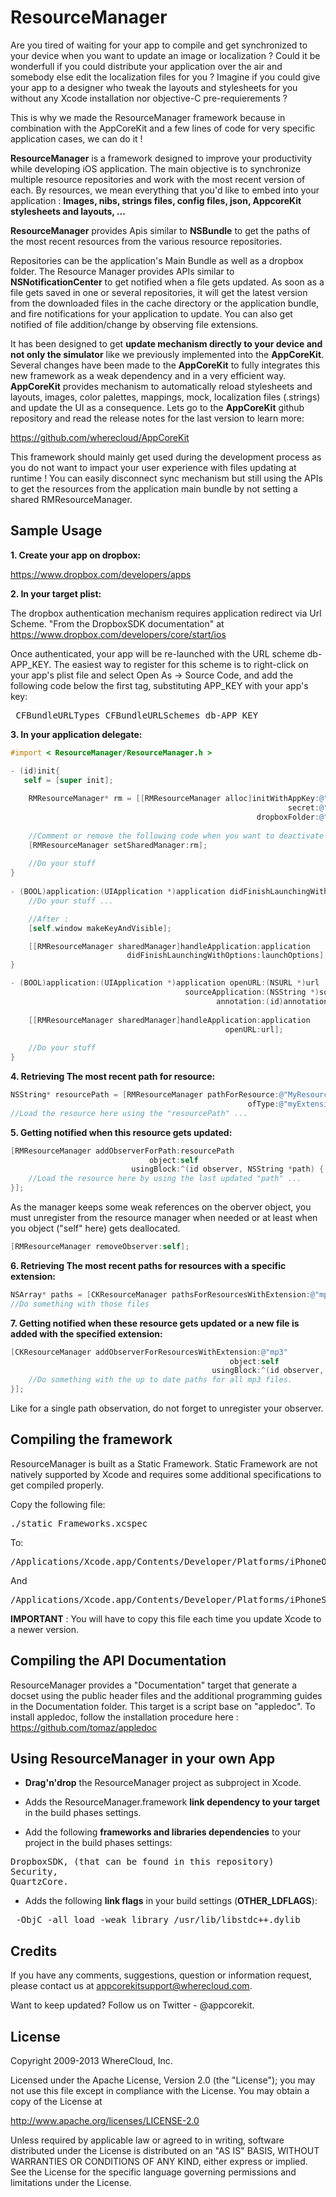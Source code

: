 # ResourceManager

Are you tired of waiting for your app to compile and get synchronized to your device when you want to update an image or localization ? Could it be wonderfull if you could distribute your application over the air and somebody else edit the localization files for you ? Imagine if you could give your app to a designer who tweak the layouts and stylesheets for you without any Xcode installation nor objective-C pre-requierements ?

This is why we made the ResourceManager framework because in combination with the AppCoreKit and a few lines of code for very specific application cases, we can do it !

<b>ResourceManager</b> is a framework designed to improve your productivity while developing iOS application. The main objective is to synchronize multiple resource repositories and work with the most recent version of each. By resources, we mean everything that you'd like to embed into your application : <b>Images, nibs, strings files, config files, json, AppcoreKit stylesheets and layouts, ...</b>

<b>ResourceManager</b> provides Apis similar to <b>NSBundle</b> to get the paths of the most recent resources from the various resource repositories.

Repositories can be the application's Main Bundle as well as a dropbox folder. The Resource Manager provides APIs similar to <b>NSNotificationCenter</b> to get notified when a file gets updated. As soon as a file gets saved in one or several repositories, it will get the latest version from the downloaded files in the cache directory or the application bundle, and fire notifications for your application to update. You can also get notified of file addition/change by observing file extensions.

It has been designed to get <b>update mechanism directly to your device and not only the simulator</b> like we previously implemented into the <b>AppCoreKit</b>. Several changes have been made to the <b>AppCoreKit</b> to fully integrates this new framework as a weak dependency and in a very efficient way. <b>AppCoreKit</b> provides mechanism to automatically reload stylesheets and layouts, images, color palettes, mappings, mock, localization files (.strings) and update the UI as a consequence. Lets go to the <b>AppCoreKit</b> github repository and read the release notes for the last version to learn more:

https://github.com/wherecloud/AppCoreKit


This framework should mainly get used during the development process as you do not want to impact your user experience with files updating at runtime !
You can easily disconnect sync mechanism but still using the APIs to get the resources from the application main bundle by not setting a shared RMResourceManager.


## Sample Usage

<b>1. Create your app on dropbox:</b>

https://www.dropbox.com/developers/apps

<b>2. In your target plist:</b>

The dropbox authentication mechanism requires application redirect via Url Scheme.
"From the DropboxSDK documentation" at https://www.dropbox.com/developers/core/start/ios

Once authenticated, your app will be re-launched with the URL scheme db-APP_KEY. The easiest way to register for this scheme is to right-click on your app's plist file and select Open As → Source Code, and add the following code below the first <dict> tag, substituting APP_KEY with your app's key:

<pre> CFBundleURLTypes CFBundleURLSchemes db-APP_KEY</pre>

<b>3. In your application delegate:</b>



``` objective-c
#import < ResourceManager/ResourceManager.h >

- (id)init{
   self = [super init];
   
    RMResourceManager* rm = [[RMResourceManager alloc]initWithAppKey:@"APP_KEY" 
                                                              secret:@"APP_SECRET"
                                                       dropboxFolder:@"ROOT_DIRECTORY"];
                                                       
    //Comment or remove the following code when you want to deactivate the sync mechanism
    [RMResourceManager setSharedManager:rm];
    
    //Do your stuff
}
   
- (BOOL)application:(UIApplication *)application didFinishLaunchingWithOptions:(NSDictionary *)launchOptions{
    //Do your stuff ...

    //After :
    [self.window makeKeyAndVisible];

    [[RMResourceManager sharedManager]handleApplication:application 
                          didFinishLaunchingWithOptions:launchOptions];
}

- (BOOL)application:(UIApplication *)application openURL:(NSURL *)url 
                                       sourceApplication:(NSString *)sourceApplication 
                                              annotation:(id)annotation {
                                              
	[[RMResourceManager sharedManager]handleApplication:application 
                                                openURL:url];
                                                
    //Do your stuff
}
```


<b>4. Retrieving The most recent path for resource:</b>

``` objective-c
NSString* resourcePath = [RMResourceManager pathForResource:@"MyResource" 
                                                     ofType:@"myExtension"];
//Load the resource here using the "resourcePath" ...
```

<b>5. Getting notified when this resource gets updated:</b>

``` objective-c
[RMResourceManager addObserverForPath:resourcePath 
                               object:self 
                           usingBlock:^(id observer, NSString *path) {
    //Load the resource here by using the last updated "path" ...
}];
```
    
As the manager keeps some weak references on the oberver object, you must unregister from the resource manager when needed or at least when you object ("self" here) gets deallocated.
    
``` objective-c
[RMResourceManager removeObserver:self];
```

<b>6. Retrieving The most recent paths for resources with a specific extension:</b>

``` objective-c
NSArray* paths = [CKResourceManager pathsForResourcesWithExtension:@"mp3"];
//Do something with those files
```

<b>7. Getting notified when these resource gets updated or a new file is added with the specified extension:</b>

``` objective-c
[CKResourceManager addObserverForResourcesWithExtension:@"mp3" 
                                                 object:self 
                                             usingBlock:^(id observer, NSArray *paths) {
    //Do something with the up to date paths for all mp3 files.
}];
```

Like for a single path observation, do not forget to unregister your observer.


## Compiling the framework

ResourceManager is built as a Static Framework. Static Framework are not natively supported by Xcode and requires some additional specifications to get compiled properly.

Copy the following file:

<pre>./static Frameworks.xcspec</pre>

To:

<pre>/Applications/Xcode.app/Contents/Developer/Platforms/iPhoneOS.platform/Developer/Library/Xcode/Specifications</pre>
And
<pre>/Applications/Xcode.app/Contents/Developer/Platforms/iPhoneSimulator.platform/Developer/Library/Xcode/Specifications</pre>

<b>IMPORTANT</b> : You will have to copy this file each time you update Xcode to a newer version.


## Compiling the API Documentation

ResourceManager provides a "Documentation" target that generate a docset using the public header files and the additional programming guides in the Documentation folder. This target is a script base on "appledoc". To install appledoc, follow the installation procedure here : https://github.com/tomaz/appledoc

## Using ResourceManager in your own App

* <b>Drag'n'drop</b> the ResourceManager project as subproject in Xcode.

* Adds the ResourceManager.framework <b>link dependency to your target</b> in the build phases settings.

* Add the following <b>frameworks and libraries dependencies</b> to your project in the build phases settings: 
<pre>
DropboxSDK, (that can be found in this repository) 
Security, 
QuartzCore.
</pre>


* Adds the following <b>link flags</b> in your build settings (<b>OTHER_LDFLAGS</b>): 
<pre>
 -ObjC -all_load -weak_library /usr/lib/libstdc++.dylib
</pre>



## Credits

If you have any comments, suggestions, question or information request, please contact us at appcorekitsupport@wherecloud.com.

Want to keep updated? Follow us on Twitter - @appcorekit.


## License

Copyright 2009-2013 WhereCloud, Inc.

Licensed under the Apache License, Version 2.0 (the "License");
you may not use this file except in compliance with the License.
You may obtain a copy of the License at

http://www.apache.org/licenses/LICENSE-2.0

Unless required by applicable law or agreed to in writing, software
distributed under the License is distributed on an "AS IS" BASIS,
WITHOUT WARRANTIES OR CONDITIONS OF ANY KIND, either express or implied.
See the License for the specific language governing permissions and
limitations under the License.
   
